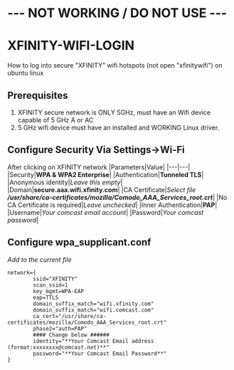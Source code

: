 # --- NOT WORKING / DO NOT USE --- 

# XFINITY-WIFI-LOGIN
How to log into secure "XFINITY" wifi hotspots (not open "xfinitywifi") on ubuntu linux

## Prerequisites
1. XFINITY secure network is ONLY 5GHz, must have an Wifi device capable of 5 GHz A or AC
2. 5 GHz wifi device must have an installed and WORKING Linux driver.

## Configure Security Via Settings->Wi-Fi
After clicking on XFINITY network
|Parameters|Value|
|---|---|
|Security|**WPA & WPA2 Enterprise**|
|Authentication|**Tunneled TLS**|
|Anonymous identity|_Leave this empty_|
|Domain|**secure.aaa.wifi.xfinity.com**|
|CA Certificate|_Select file **/usr/share/ca-certificates/mozilla/Comodo_AAA_Services_root.crt**_|
|No CA Certificate is required|_Leave unchecked_|
|Inner Authentication|**PAP**|
|Username|_Your comcast email account_|
|Password|_Your comcast password_|

## Configure wpa_supplicant.conf
_Add to the current file_
```
network={
        ssid="XFINITY"
        scan_ssid=1
        key_mgmt=WPA-EAP
        eap=TTLS
        domain_suffix_match="wifi.xfinity.com"
        domain_suffix_match="wifi.comcast.com"
        ca_cert="/usr/share/ca-certificates/mozilla/Comodo_AAA_Services_root.crt"
        phase2="auth=PAP"
        #### Change below ######
        identity="**Your Comcast Email address (format:xxxxxxxx@comcast.net)**"
        password="**Your Comcast Email Password**"
}
```
